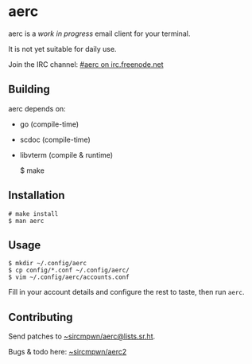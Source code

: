 # aerc

aerc is a *work in progress* email client for your terminal.

It is not yet suitable for daily use.

Join the IRC channel: [#aerc on irc.freenode.net](http://webchat.freenode.net/?channels=aerc&uio=d4)

## Building

aerc depends on:

- go (compile-time)
- scdoc (compile-time)
- libvterm (compile & runtime)

    $ make

## Installation

    # make install
    $ man aerc

## Usage

```
$ mkdir ~/.config/aerc
$ cp config/*.conf ~/.config/aerc/
$ vim ~/.config/aerc/accounts.conf
```

Fill in your account details and configure the rest to taste, then run `aerc`.

## Contributing

Send patches to
[~sircmpwn/aerc@lists.sr.ht](mailto:~sircmpwn/aerc@lists.sr.ht).

Bugs & todo here: [~sircmpwn/aerc2](https://todo.sr.ht/~sircmpwn/aerc2)
